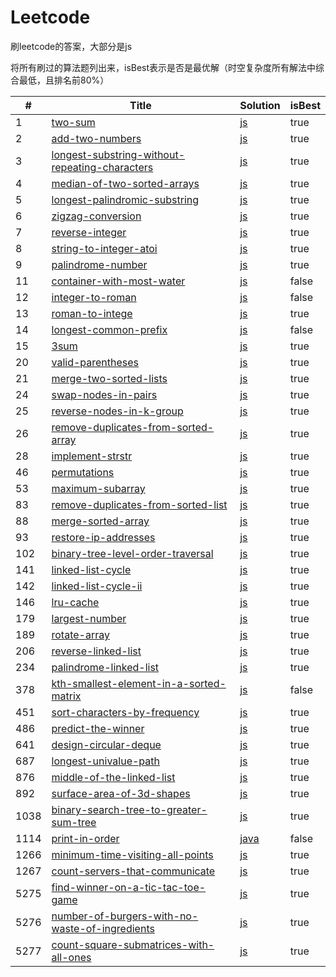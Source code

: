 Leetcode
========

 刷leetcode的答案，大部分是js

将所有刷过的算法题列出来，isBest表示是否是最优解（时空复杂度所有解法中综合最低，且排名前80%）

| # | Title | Solution | isBest |
|---| ----- | -------- | ---------- |
|1|[two-sum](https://leetcode.com/problems/two-sum/)|[js](./two-sum.js)|true|
|2|[add-two-numbers](https://leetcode.com/problems/add-two-numbers/)|[js](./add-two-numbers.js)|true|
|3|[longest-substring-without-repeating-characters](https://leetcode.com/problems/longest-substring-without-repeating-characters/)|[js](./longest-substring-without-repeating-characters.js)|true|
|4|[median-of-two-sorted-arrays](https://leetcode.com/problems/median-of-two-sorted-arrays/)|[js](./median-of-two-sorted-arrays.js)|true|
|5|[longest-palindromic-substring](https://leetcode.com/problems/longest-palindromic-substring/)|[js](./longest-palindromic-substring.js)|true|
|6|[zigzag-conversion](https://leetcode.com/problems/zigzag-conversion/)|[js](./zigzag-conversion.js)|true|
|7|[reverse-integer](https://leetcode.com/problems/reverse-integer/)|[js](./reverse-integer.js)|true|
|8|[string-to-integer-atoi](https://leetcode.com/problems/string-to-integer-atoi/)|[js](./string-to-integer-atoi.js)|true|
|9|[palindrome-number](https://leetcode-cn.com/problems/palindrome-number)|[js](./palindrome-number.js)|true|
|11|[container-with-most-water](https://leetcode-cn.com/problems/container-with-most-water/)|[js](./container-with-most-water.js)|false|
|12|[integer-to-roman](https://leetcode-cn.com/problems/integer-to-roman)|[js](./integer-to-roman.js)|false|
|13|[roman-to-intege](https://leetcode-cn.com/problems/roman-to-integer)|[js](./roman-to-intege.js)|true|
|14|[longest-common-prefix](https://leetcode-cn.com/problems/longest-common-prefix/)|[js](./longest-common-prefix.js)|false|
|15|[3sum](https://leetcode.com/problems/3sum/)|[js](./3sum.js)|true|
|20|[valid-parentheses](https://leetcode.com/problems/valid-parentheses/)|[js](./valid-parentheses.js)|true|
|21|[merge-two-sorted-lists](https://leetcode.com/problems/merge-two-sorted-lists/)|[js](./merge-two-sorted-lists.js)|true|
|24|[swap-nodes-in-pairs](https://leetcode.com/problems/swap-nodes-in-pairs/)|[js](./swap-nodes-in-pairs.js)|true|
|25|[reverse-nodes-in-k-group](https://leetcode.com/problems/reverse-nodes-in-k-group/)|[js](./reverse-nodes-in-k-group.js)|true|
|26|[remove-duplicates-from-sorted-array](https://leetcode.com/problems/remove-duplicates-from-sorted-array/)|[js](./remove-duplicates-from-sorted-array.js)|true|
|28|[implement-strstr](https://leetcode.com/problems/implement-strstr/)|[js](./implement-strstr.js)|true|
|46|[permutations](https://leetcode-cn.com/problems/permutations)|[js](./permutations.js)|true|
|53|[maximum-subarray](https://leetcode-cn.com/problems/maximum-subarray/)|[js](./maximum-subarray.js)|true|
|83|[remove-duplicates-from-sorted-list](https://leetcode.com/problems/remove-duplicates-from-sorted-list/)|[js](./remove-duplicates-from-sorted-list.js)|true|
|88|[merge-sorted-array](https://leetcode.com/problems/merge-sorted-array/)|[js](./merge-sorted-array.js)|true|
|93|[restore-ip-addresses](https://leetcode-cn.com/problems/restore-ip-addresses)|[js](./restore-ip-addresses.js)|true|
|102|[binary-tree-level-order-traversal](https://leetcode-cn.com/problems/binary-tree-level-order-traversal)|[js](./binary-tree-level-order-traversal.js)|true|
|141|[linked-list-cycle](https://leetcode.com/problems/linked-list-cycle/)|[js](./linked-list-cycle.js)|true|
|142|[linked-list-cycle-ii](https://leetcode.com/problems/linked-list-cycle-ii/)|[js](./linked-list-cycle-ii.js)|true|
|146|[lru-cache](https://leetcode-cn.com/problems/lru-cache/)|[js](./lru-cache.js)|true|
|179|[largest-number](https://leetcode-cn.com/problems/largest-number)|[js](./largest-number.js)|true|
|189|[rotate-array](https://leetcode.com/problems/rotate-array/)|[js](./rotate-array.js)|true|
|206|[reverse-linked-list](https://leetcode.com/problems/reverse-linked-list/)|[js](./reverse-linked-list.js)|true|
|234|[palindrome-linked-list](https://leetcode.com/problems/palindrome-linked-list/)|[js](./palindrome-linked-list.js)|true|
|378|[kth-smallest-element-in-a-sorted-matrix](https://leetcode-cn.com/problems/kth-smallest-element-in-a-sorted-matrix)|[js](./kth-smallest-element-in-a-sorted-matrix.js)|false|
|451|[sort-characters-by-frequency](https://leetcode-cn.com/problems/sort-characters-by-frequency)|[js](./sort-characters-by-frequency.js)|true|
|486|[predict-the-winner](https://leetcode-cn.com/problems/predict-the-winner)|[js](./predict-the-winner.js)|true|
|641|[design-circular-deque](https://leetcode.com/problems/design-circular-deque)|[js](./design-circular-deque.js)|true|
|687|[longest-univalue-path](https://leetcode.com/problems/longest-univalue-path)|[js](./longest-univalue-path.js)|true|
|876|[middle-of-the-linked-list](https://leetcode.com/problems/middle-of-the-linked-list/)|[js](./middle-of-the-linked-list.js)|true|
|892|[surface-area-of-3d-shapes](https://leetcode.com/problems/surface-area-of-3d-shapes/)|[js](./surface-area-of-3d-shapes.js)|true|
|1038|[binary-search-tree-to-greater-sum-tree](https://leetcode-cn.com/problems/binary-search-tree-to-greater-sum-tree)|[js](./binary-search-tree-to-greater-sum-tree.js)|true|
|1114|[print-in-order](https://leetcode-cn.com/problems/print-in-order)|[java](./print-in-order.java)|false|
|1266|[minimum-time-visiting-all-points](https://leetcode.com/problems/minimum-time-visiting-all-points/)|[js](./minimum-time-visiting-all-points.js)|true|
|1267|[count-servers-that-communicate](https://leetcode.com/problems/count-servers-that-communicate/)|[js](./count-servers-that-communicate.js)|true|
|5275|[find-winner-on-a-tic-tac-toe-game](https://leetcode.com/problems/find-winner-on-a-tic-tac-toe-game/)|[js](./find-winner-on-a-tic-tac-toe-game.js)|true|
|5276|[number-of-burgers-with-no-waste-of-ingredients](https://leetcode.com/problems/number-of-burgers-with-no-waste-of-ingredients/)|[js](./number-of-burgers-with-no-waste-of-ingredients.js)|true|
|5277|[count-square-submatrices-with-all-ones](https://leetcode.com/problems/count-square-submatrices-with-all-ones/)|[js](./count-square-submatrices-with-all-ones.js)|true|
